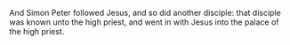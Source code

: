 And Simon Peter followed Jesus, and so did another disciple: that disciple was known unto the high priest, and went in with Jesus into the palace of the high priest.
